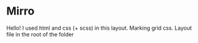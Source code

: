 # Mirro
Hello!
I used html and css (+ scss) in this layout. Marking grid css. Layout file in the root of the folder
